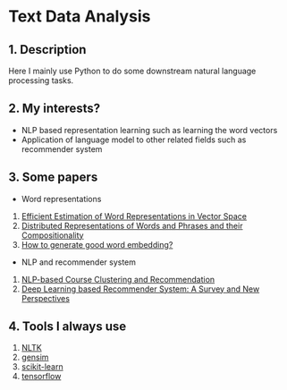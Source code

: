 # Text Data Analysis

## 1. Description

Here I mainly use Python to do some downstream natural language processing tasks.

## 2. My interests?

- NLP based representation learning such as learning the word vectors
- Application of language model to other related fields such as recommender system

## 3. Some papers
- Word representations
1. [Efficient Estimation of Word Representations in Vector Space](https://arxiv.org/pdf/1301.3781.pdf)
2. [Distributed Representations of Words and Phrases and their Compositionality](https://papers.nips.cc/paper/5021-distributed-representations-of-words-and-phrases-and-their-compositionality.pdf)
3. [How to generate good word embedding?](https://arxiv.org/pdf/1507.05523.pdf)

- NLP and recommender system
1. [NLP-based Course Clustering and Recommendation](http://courses.ischool.berkeley.edu/i256/f09/Final%20Projects%20write-ups/Suzuki_Park_project_final.pdf)
2. [Deep Learning based Recommender System: A Survey and New Perspectives](https://arxiv.org/pdf/1707.07435.pdf)

## 4. Tools I always use
1. [NLTK](http://www.nltk.org/)
2. [gensim](https://radimrehurek.com/gensim/)
3. [scikit-learn](http://scikit-learn.org/stable/)
4. [tensorflow](https://www.tensorflow.org/)
